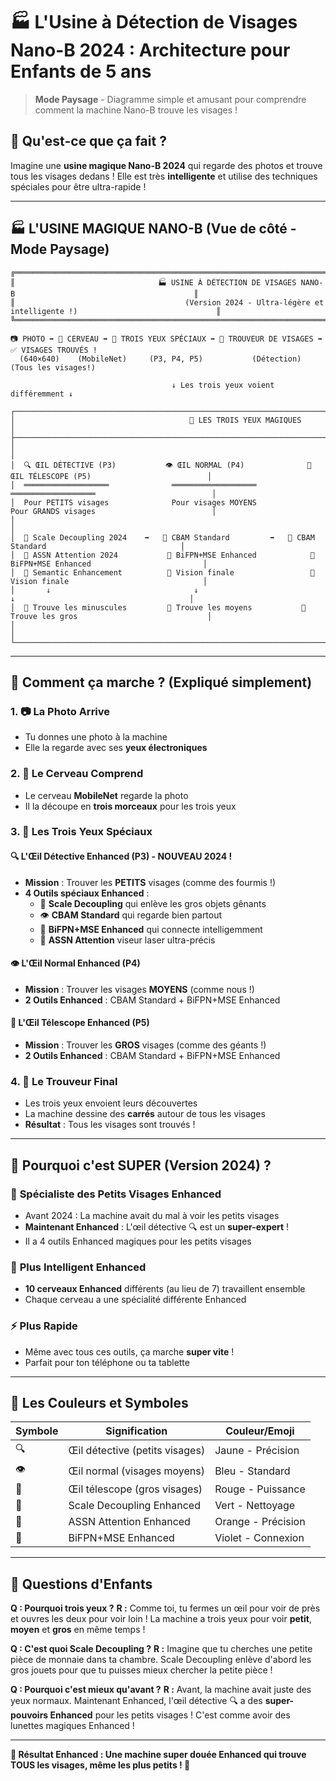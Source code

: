 # 🏭 L'Usine à Détection de Visages Nano-B 2024 : Architecture pour Enfants de 5 ans

> **Mode Paysage** - Diagramme simple et amusant pour comprendre comment la machine Nano-B trouve les visages !

## 🎯 Qu'est-ce que ça fait ?

Imagine une **usine magique Nano-B 2024** qui regarde des photos et trouve tous les visages dedans ! Elle est très **intelligente** et utilise des techniques spéciales pour être ultra-rapide !

---

## 🏭 L'USINE MAGIQUE NANO-B (Vue de côté - Mode Paysage)

```
╔══════════════════════════════════════════════════════════════════════════════════════════════════════════════════╗
║                                🏭 USINE À DÉTECTION DE VISAGES NANO-B                                        ║
║                                      (Version 2024 - Ultra-légère et intelligente !)                               ║
╚══════════════════════════════════════════════════════════════════════════════════════════════════════════════════╝

📷 PHOTO ➡️ 🧠 CERVEAU ➡️ 👀 TROIS YEUX SPÉCIAUX ➡️ 🎯 TROUVEUR DE VISAGES ➡️ ✅ VISAGES TROUVÉS !
  (640×640)    (MobileNet)     (P3, P4, P5)           (Détection)           (Tous les visages!)

                                    ↓ Les trois yeux voient différemment ↓

┌─────────────────────────────────────────────────────────────────────────────────────────────────────────────────┐
│                                       👀 LES TROIS YEUX MAGIQUES                                                 │
├─────────────────────────────────────────────────────────────────────────────────────────────────────────────────┤
│                                                                                                                   │
│  🔍 ŒIL DÉTECTIVE (P3)           👁️ ŒIL NORMAL (P4)              🔭 ŒIL TÉLESCOPE (P5)                          │
│  ═══════════════════              ═══════════════════              ═══════════════════                          │
│  Pour PETITS visages              Pour visages MOYENS              Pour GRANDS visages                          │
│                                                                                                                   │
│  🧹 Scale Decoupling 2024    ➡️   🧠 CBAM Standard         ➡️   🧠 CBAM Standard                              │
│  🎯 ASSN Attention 2024           🌉 BiFPN+MSE Enhanced            🌉 BiFPN+MSE Enhanced                         │
│  🌉 Semantic Enhancement          🔭 Vision finale                 🔭 Vision finale                              │
│       ↓                                ↓                               ↓                                       │
│  🎯 Trouve les minuscules         🎯 Trouve les moyens           🎯 Trouve les gros                             │
│                                                                                                                   │
└─────────────────────────────────────────────────────────────────────────────────────────────────────────────────┘
```

---

## 🧠 Comment ça marche ? (Expliqué simplement)

### 1. 📷 **La Photo Arrive**
- Tu donnes une photo à la machine
- Elle la regarde avec ses **yeux électroniques**

### 2. 🧠 **Le Cerveau Comprend**
- Le cerveau **MobileNet** regarde la photo
- Il la découpe en **trois morceaux** pour les trois yeux

### 3. 👀 **Les Trois Yeux Spéciaux**

#### 🔍 **L'Œil Détective Enhanced (P3) - NOUVEAU 2024 !**
- **Mission** : Trouver les **PETITS** visages (comme des fourmis !)
- **4 Outils spéciaux Enhanced** :
  - 🧹 **Scale Decoupling** qui enlève les gros objets gênants
  - 👁️ **CBAM Standard** qui regarde bien partout
  - 🌉 **BiFPN+MSE Enhanced** qui connecte intelligemment
  - 🎯 **ASSN Attention** viseur laser ultra-précis

#### 👁️ **L'Œil Normal Enhanced (P4)**
- **Mission** : Trouver les visages **MOYENS** (comme nous !)
- **2 Outils Enhanced** : CBAM Standard + BiFPN+MSE Enhanced

#### 🔭 **L'Œil Télescope Enhanced (P5)**
- **Mission** : Trouver les **GROS** visages (comme des géants !)
- **2 Outils Enhanced** : CBAM Standard + BiFPN+MSE Enhanced

### 4. 🎯 **Le Trouveur Final**
- Les trois yeux envoient leurs découvertes
- La machine dessine des **carrés** autour de tous les visages
- **Résultat** : Tous les visages sont trouvés !

---

## 🌟 Pourquoi c'est SUPER (Version 2024) ?

### 🎯 **Spécialiste des Petits Visages Enhanced**
- Avant 2024 : La machine avait du mal à voir les petits visages
- **Maintenant Enhanced** : L'œil détective 🔍 est un **super-expert** !
- Il a 4 outils Enhanced magiques pour les petits visages

### 🧠 **Plus Intelligent Enhanced**
- **10 cerveaux Enhanced** différents (au lieu de 7) travaillent ensemble
- Chaque cerveau a une spécialité différente Enhanced

### ⚡ **Plus Rapide**
- Même avec tous ces outils, ça marche **super vite** !
- Parfait pour ton téléphone ou ta tablette

---

## 🎨 Les Couleurs et Symboles

| Symbole | Signification | Couleur/Emoji |
|---------|---------------|---------------|
| 🔍 | Œil détective (petits visages) | Jaune - Précision |
| 👁️ | Œil normal (visages moyens) | Bleu - Standard |
| 🔭 | Œil télescope (gros visages) | Rouge - Puissance |
| 🧹 | Scale Decoupling Enhanced | Vert - Nettoyage |
| 🎯 | ASSN Attention Enhanced | Orange - Précision |
| 🌉 | BiFPN+MSE Enhanced | Violet - Connexion |

---

## 🤔 Questions d'Enfants

**Q : Pourquoi trois yeux ?**
**R :** Comme toi, tu fermes un œil pour voir de près et ouvres les deux pour voir loin ! La machine a trois yeux pour voir **petit**, **moyen** et **gros** en même temps !

**Q : C'est quoi Scale Decoupling ?**
**R :** Imagine que tu cherches une petite pièce de monnaie dans ta chambre. Scale Decoupling enlève d'abord les gros jouets pour que tu puisses mieux chercher la petite pièce !

**Q : Pourquoi c'est mieux qu'avant ?**
**R :** Avant, la machine avait juste des yeux normaux. Maintenant Enhanced, l'œil détective 🔍 a des **super-pouvoirs Enhanced** pour les petits visages ! C'est comme avoir des lunettes magiques Enhanced !

---

**🎉 Résultat Enhanced : Une machine super douée Enhanced qui trouve TOUS les visages, même les plus petits ! 🎉**